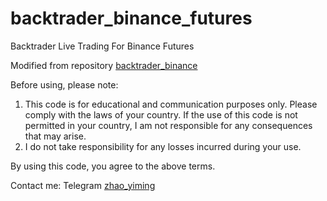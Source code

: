 # backtrader_binance_futures
Backtrader Live Trading For Binance Futures

Modified from repository [backtrader_binance](https://github.com/WISEPLAT/backtrader_binance)

Before using, please note:

1. This code is for educational and communication purposes only. Please comply with the laws of your country. If the use of this code is not permitted in your country, I am not responsible for any consequences that may arise.
2. I do not take responsibility for any losses incurred during your use.

By using this code, you agree to the above terms.

Contact me: Telegram [zhao_yiming](https://t.me/zhao_yiming)
